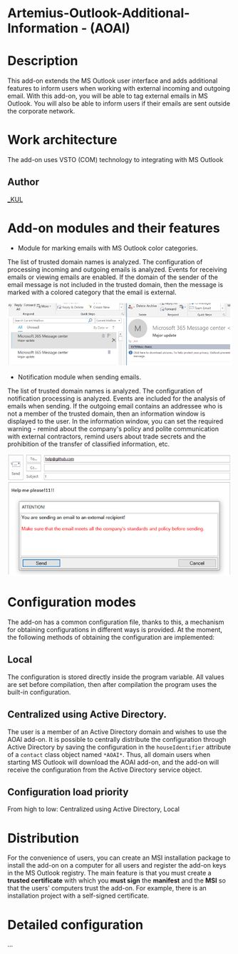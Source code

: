 # Artemius-Outlook-Additional-Information - (AOAI)

# Description

This add-on extends the MS Outlook user interface and adds additional features to inform users when working with external incoming and outgoing email. With this add-on, you will be able to tag external emails in MS Outlook. You will also be able to inform users if their emails are sent outside the corporate network.

# Work architecture

The add-on uses VSTO (COM) technology to integrating with MS Outlook

## Author

[_KUL](https://github.com/isKUL)

# Add-on modules and their features

- Module for marking emails with MS Outlook color categories.

The list of trusted domain names is analyzed. The configuration of processing incoming and outgoing emails is analyzed. Events for receiving emails or viewing emails are enabled. If the domain of the sender of the email message is not included in the trusted domain, then the message is marked with a colored category that the email is external.

![marking](https://github.com/isKUL/AOAI/blob/main/_img/marking.png?raw=true)

- Notification module when sending emails.

The list of trusted domain names is analyzed. The configuration of notification processing is analyzed. Events are included for the analysis of emails when sending. If the outgoing email contains an addressee who is not a member of the trusted domain, then an information window is displayed to the user. In the information window, you can set the required warning - remind about the company's policy and polite communication with external contractors, remind users about trade secrets and the prohibition of the transfer of classified information, etc.

![notification](https://github.com/isKUL/AOAI/blob/main/_img/notification.png?raw=true)
	
# Configuration modes

The add-on has a common configuration file, thanks to this, a mechanism for obtaining configurations in different ways is provided. At the moment, the following methods of obtaining the configuration are implemented:

## Local

The configuration is stored directly inside the program variable. All values are set before compilation, then after compilation the program uses the built-in configuration.

## Centralized using Active Directory.

The user is a member of an Active Directory domain and wishes to use the AOAI add-on. It is possible to centrally distribute the configuration through Active Directory by saving the configuration in the `houseIdentifier` attribute of a `contact` class object named `*AOAI*`. Thus, all domain users when starting MS Outlook will download the AOAI add-on, and the add-on will receive the configuration from the Active Directory service object.

## Configuration load priority

From high to low: Centralized using Active Directory, Local

# Distribution

For the convenience of users, you can create an MSI installation package to install the add-on on a computer for all users and register the add-on keys in the MS Outlook registry. The main feature is that you must create a **trusted certificate** with which you **must sign** the **manifest** and the **MSI** so that the users' computers trust the add-on. For example, there is an installation project with a self-signed certificate.

# Detailed configuration
...
